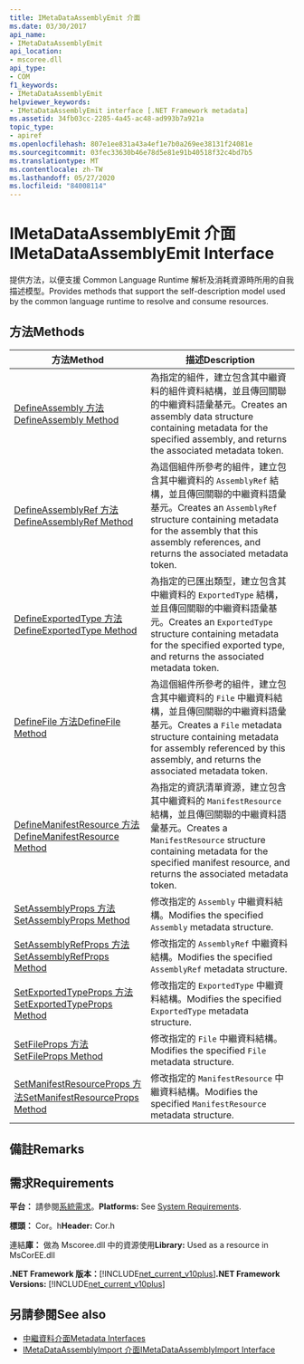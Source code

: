 ```yaml
---
title: IMetaDataAssemblyEmit 介面
ms.date: 03/30/2017
api_name:
- IMetaDataAssemblyEmit
api_location:
- mscoree.dll
api_type:
- COM
f1_keywords:
- IMetaDataAssemblyEmit
helpviewer_keywords:
- IMetaDataAssemblyEmit interface [.NET Framework metadata]
ms.assetid: 34fb03cc-2285-4a45-ac48-ad993b7a921a
topic_type:
- apiref
ms.openlocfilehash: 807e1ee831a43a4ef1e7b0a269ee38131f24081e
ms.sourcegitcommit: 03fec33630b46e78d5e81e91b40518f32c4bd7b5
ms.translationtype: MT
ms.contentlocale: zh-TW
ms.lasthandoff: 05/27/2020
ms.locfileid: "84008114"
---
```

# <a name="imetadataassemblyemit-interface"></a><span data-ttu-id="3e134-102">IMetaDataAssemblyEmit 介面</span><span class="sxs-lookup"><span data-stu-id="3e134-102">IMetaDataAssemblyEmit Interface</span></span>
<span data-ttu-id="3e134-103">提供方法，以便支援 Common Language Runtime 解析及消耗資源時所用的自我描述模型。</span><span class="sxs-lookup"><span data-stu-id="3e134-103">Provides methods that support the self-description model used by the common language runtime to resolve and consume resources.</span></span>  
  
## <a name="methods"></a><span data-ttu-id="3e134-104">方法</span><span class="sxs-lookup"><span data-stu-id="3e134-104">Methods</span></span>  
  
|<span data-ttu-id="3e134-105">方法</span><span class="sxs-lookup"><span data-stu-id="3e134-105">Method</span></span>|<span data-ttu-id="3e134-106">描述</span><span class="sxs-lookup"><span data-stu-id="3e134-106">Description</span></span>|  
|------------|-----------------|  
|[<span data-ttu-id="3e134-107">DefineAssembly 方法</span><span class="sxs-lookup"><span data-stu-id="3e134-107">DefineAssembly Method</span></span>](imetadataassemblyemit-defineassembly-method.md)|<span data-ttu-id="3e134-108">為指定的組件，建立包含其中繼資料的組件資料結構，並且傳回關聯的中繼資料語彙基元。</span><span class="sxs-lookup"><span data-stu-id="3e134-108">Creates an assembly data structure containing metadata for the specified assembly, and returns the associated metadata token.</span></span>|  
|[<span data-ttu-id="3e134-109">DefineAssemblyRef 方法</span><span class="sxs-lookup"><span data-stu-id="3e134-109">DefineAssemblyRef Method</span></span>](imetadataassemblyemit-defineassemblyref-method.md)|<span data-ttu-id="3e134-110">為這個組件所參考的組件，建立包含其中繼資料的 `AssemblyRef` 結構，並且傳回關聯的中繼資料語彙基元。</span><span class="sxs-lookup"><span data-stu-id="3e134-110">Creates an `AssemblyRef` structure containing metadata for the assembly that this assembly references, and returns the associated metadata token.</span></span>|  
|[<span data-ttu-id="3e134-111">DefineExportedType 方法</span><span class="sxs-lookup"><span data-stu-id="3e134-111">DefineExportedType Method</span></span>](imetadataassemblyemit-defineexportedtype-method.md)|<span data-ttu-id="3e134-112">為指定的已匯出類型，建立包含其中繼資料的 `ExportedType` 結構，並且傳回關聯的中繼資料語彙基元。</span><span class="sxs-lookup"><span data-stu-id="3e134-112">Creates an `ExportedType` structure containing metadata for the specified exported type, and returns the associated metadata token.</span></span>|  
|[<span data-ttu-id="3e134-113">DefineFile 方法</span><span class="sxs-lookup"><span data-stu-id="3e134-113">DefineFile Method</span></span>](imetadataassemblyemit-definefile-method.md)|<span data-ttu-id="3e134-114">為這個組件所參考的組件，建立包含其中繼資料的 `File` 中繼資料結構，並且傳回關聯的中繼資料語彙基元。</span><span class="sxs-lookup"><span data-stu-id="3e134-114">Creates a `File` metadata structure containing metadata for assembly referenced by this assembly, and returns the associated metadata token.</span></span>|  
|[<span data-ttu-id="3e134-115">DefineManifestResource 方法</span><span class="sxs-lookup"><span data-stu-id="3e134-115">DefineManifestResource Method</span></span>](imetadataassemblyemit-definemanifestresource-method.md)|<span data-ttu-id="3e134-116">為指定的資訊清單資源，建立包含其中繼資料的 `ManifestResource` 結構，並且傳回關聯的中繼資料語彙基元。</span><span class="sxs-lookup"><span data-stu-id="3e134-116">Creates a `ManifestResource` structure containing metadata for the specified manifest resource, and returns the associated metadata token.</span></span>|  
|[<span data-ttu-id="3e134-117">SetAssemblyProps 方法</span><span class="sxs-lookup"><span data-stu-id="3e134-117">SetAssemblyProps Method</span></span>](imetadataassemblyemit-setassemblyprops-method.md)|<span data-ttu-id="3e134-118">修改指定的 `Assembly` 中繼資料結構。</span><span class="sxs-lookup"><span data-stu-id="3e134-118">Modifies the specified `Assembly` metadata structure.</span></span>|  
|[<span data-ttu-id="3e134-119">SetAssemblyRefProps 方法</span><span class="sxs-lookup"><span data-stu-id="3e134-119">SetAssemblyRefProps Method</span></span>](imetadataassemblyemit-setassemblyrefprops-method.md)|<span data-ttu-id="3e134-120">修改指定的 `AssemblyRef` 中繼資料結構。</span><span class="sxs-lookup"><span data-stu-id="3e134-120">Modifies the specified `AssemblyRef` metadata structure.</span></span>|  
|[<span data-ttu-id="3e134-121">SetExportedTypeProps 方法</span><span class="sxs-lookup"><span data-stu-id="3e134-121">SetExportedTypeProps Method</span></span>](imetadataassemblyemit-setexportedtypeprops-method.md)|<span data-ttu-id="3e134-122">修改指定的 `ExportedType` 中繼資料結構。</span><span class="sxs-lookup"><span data-stu-id="3e134-122">Modifies the specified `ExportedType` metadata structure.</span></span>|  
|[<span data-ttu-id="3e134-123">SetFileProps 方法</span><span class="sxs-lookup"><span data-stu-id="3e134-123">SetFileProps Method</span></span>](imetadataassemblyemit-setfileprops-method.md)|<span data-ttu-id="3e134-124">修改指定的 `File` 中繼資料結構。</span><span class="sxs-lookup"><span data-stu-id="3e134-124">Modifies the specified `File` metadata structure.</span></span>|  
|[<span data-ttu-id="3e134-125">SetManifestResourceProps 方法</span><span class="sxs-lookup"><span data-stu-id="3e134-125">SetManifestResourceProps Method</span></span>](imetadataassemblyemit-setmanifestresourceprops-method.md)|<span data-ttu-id="3e134-126">修改指定的 `ManifestResource` 中繼資料結構。</span><span class="sxs-lookup"><span data-stu-id="3e134-126">Modifies the specified `ManifestResource` metadata structure.</span></span>|  
  
## <a name="remarks"></a><span data-ttu-id="3e134-127">備註</span><span class="sxs-lookup"><span data-stu-id="3e134-127">Remarks</span></span>  
  
## <a name="requirements"></a><span data-ttu-id="3e134-128">需求</span><span class="sxs-lookup"><span data-stu-id="3e134-128">Requirements</span></span>  
 <span data-ttu-id="3e134-129">**平台：** 請參閱[系統需求](../../get-started/system-requirements.md)。</span><span class="sxs-lookup"><span data-stu-id="3e134-129">**Platforms:** See [System Requirements](../../get-started/system-requirements.md).</span></span>  
  
 <span data-ttu-id="3e134-130">**標頭：** Cor。h</span><span class="sxs-lookup"><span data-stu-id="3e134-130">**Header:** Cor.h</span></span>  
  
 <span data-ttu-id="3e134-131">連結**庫：** 做為 Mscoree.dll 中的資源使用</span><span class="sxs-lookup"><span data-stu-id="3e134-131">**Library:** Used as a resource in MsCorEE.dll</span></span>  
  
 <span data-ttu-id="3e134-132">**.NET Framework 版本：**[!INCLUDE[net_current_v10plus](../../../../includes/net-current-v10plus-md.md)]</span><span class="sxs-lookup"><span data-stu-id="3e134-132">**.NET Framework Versions:** [!INCLUDE[net_current_v10plus](../../../../includes/net-current-v10plus-md.md)]</span></span>  
  
## <a name="see-also"></a><span data-ttu-id="3e134-133">另請參閱</span><span class="sxs-lookup"><span data-stu-id="3e134-133">See also</span></span>

- [<span data-ttu-id="3e134-134">中繼資料介面</span><span class="sxs-lookup"><span data-stu-id="3e134-134">Metadata Interfaces</span></span>](metadata-interfaces.md)
- [<span data-ttu-id="3e134-135">IMetaDataAssemblyImport 介面</span><span class="sxs-lookup"><span data-stu-id="3e134-135">IMetaDataAssemblyImport Interface</span></span>](imetadataassemblyimport-interface.md)
